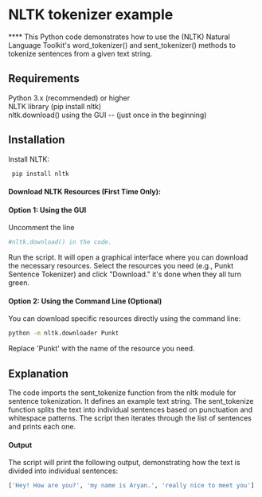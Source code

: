 
# NLTK tokenizer example

****  This Python code demonstrates how to use the  (NLTK) Natural Language Toolkit's word_tokenizer() and sent_tokenizer() methods to tokenize sentences from a given text string.


## Requirements

Python 3.x (recommended) or higher  
NLTK library (pip install nltk)  
nltk.download() using the GUI -- (just once in the beginning)


## Installation

Install NLTK:

```bash
 pip install nltk
```

#### Download NLTK Resources (First Time Only):
#### Option 1: Using the GUI

Uncomment the line 
```bash 
#nltk.download() in the code.
```
Run the script. It will open a graphical interface where you can download the necessary resources. Select the resources you need (e.g., Punkt Sentence Tokenizer) and click "Download."
it's done when they all turn green.

#### Option 2: Using the Command Line (Optional)

You can download specific resources directly using the command line:

```bash
python -m nltk.downloader Punkt
```

Replace 'Punkt' with the name of the resource you need.

## Explanation

The code imports the sent_tokenize function from the nltk module for sentence tokenization. It defines an example text string. The sent_tokenize function splits the text into individual sentences based on punctuation and whitespace patterns. The script then iterates through the list of sentences and prints each one.

#### Output

The script will print the following output, demonstrating how the text is divided into individual sentences:

```bash
['Hey! How are you?', 'my name is Aryan.', 'really nice to meet you']

```

    

